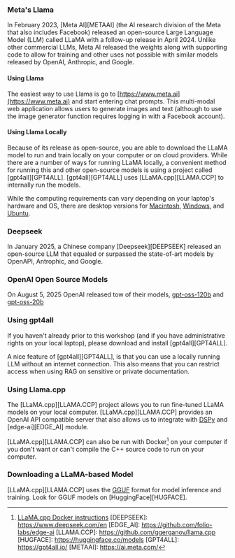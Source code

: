 ### Meta's Llama
In February 2023, [Meta AI][METAAI] (the AI research division of the Meta that also includes Facebook) released 
an open-source Large Language Model (LLM) called LLaMA with a follow-up release in 
April 2024. Unlike other commercial LLMs, Meta AI released the weights along with supporting
code to allow for training and other uses not possible with similar models released by OpenAI,
Anthropic, and Google.

#### Using Llama
The easiest way to use Llama is go to [https://www.meta.ai](https://www.meta.ai) and start entering chat prompts. This 
multi-modal web application allows users to generate images and text (although to use the image
generator function requires logging in with a Facebook account). 

#### Using Llama Locally
Because of its release as open-source, you are able to download the LLaMA model to run and 
train locally on your computer or on cloud providers. While there 
are a number of ways for running LLaMA locally, a convenient method for running this
and other open-source models is using a project called [gpt4all][GPT4ALL]. [gpt4all][GPT4ALL]
uses [LLaMA.cpp][LLAMA.CCP] to internally run the models.

While the computing
requirements can vary depending on your laptop's hardware and OS, there are desktop versions
for [Macintosh](https://gpt4all.io/installers/gpt4all-installer-darwin.dmg), 
[Windows](https://gpt4all.io/installers/gpt4all-installer-win64.exe), and 
[Ubuntu](https://gpt4all.io/installers/gpt4all-installer-linux.run).

### Deepseek 
In January 2025, a Chinese company [Deepseek][DEEPSEEK] released an open-source LLM that 
equaled or surpassed the state-of-art models by OpenAPI, Antrophic, and Google. 


### OpenAI Open Source Models
On August 5, 2025 OpenAI released tow of their models, [gpt-oss-120b]() and [gpt-oss-20b]()



### Using gpt4all 
If you haven't already prior to this workshop (and if you have
administrative rights on your local laptop), please download and install [gpt4all][GPT4ALL].

A nice feature of [gpt4all][GPT4ALL], is that you can use a locally running LLM without an internet connection. 
This also means that you can restrict access when using RAG on sensitive or private documentation.

### Using Llama.cpp
The [LLaMA.cpp][LLAMA.CCP] project allows you to run fine-tuned
LLaMA models on your local computer. [LLaMA.cpp][LLAMA.CCP] provides an
OpenAI API compatible server that also allows us to integrate with [DSPy](dspy-docs.vercel.app/)
and [edge-ai][EDGE_AI] module.

[LLaMA.cpp][LLAMA.CCP] can also be run with Docker[^DOCKER] on your computer if you 
don't want or can't compile the C++ source code to run on your computer.

### Downloading a LLaMA-based Model
[LLaMA.cpp][LLAMA.CCP] uses the [GGUF](https://github.com/ggerganov/ggml/blob/master/docs/gguf.md) 
format for model inference and training. Look for GGUF models on [HuggingFace][HUGFACE]. 

[^DOCKER]: [LLaMA.cpp Docker instructions](https://github.com/ggerganov/llama.cpp/blob/master/docs/docker.md)
[DEEPSEEK]: https://www.deepseek.com/en
[EDGE_AI]: https://github.com/folio-labs/edge-ai
[LLAMA.CCP]: https://github.com/ggerganov/llama.cpp
[HUGFACE]: https://huggingface.co/models
[GPT4ALL]: https://gpt4all.io/
[METAAI]: https://ai.meta.com/ 
